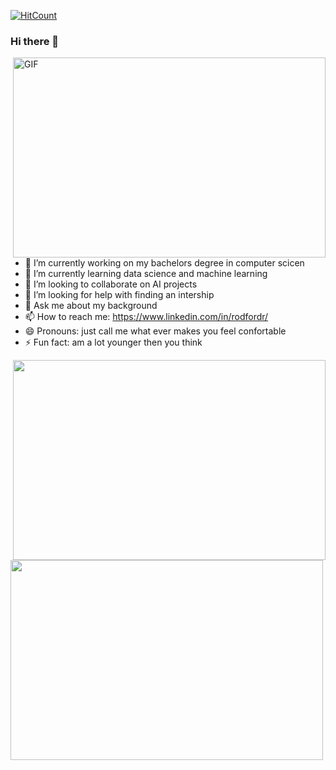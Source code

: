 [![HitCount](http://hits.dwyl.com/BellamyRodford/BellamyRodford.svg)](http://hits.dwyl.com/BellamyRodford/BellamyRodford)
### Hi there 👋
<img align="right" alt="GIF" src="https://github.com/BellamyRodford/justagif/blob/main/giphy%20(1).gif?raw=true" width="500" height="320" />

- 🔭 I’m currently working on my bachelors degree in computer scicen 
- 🌱 I’m currently learning data science and machine learning
- 👯 I’m looking to collaborate on AI projects
- 🤔 I’m looking for help with finding an intership 
- 💬 Ask me about my background
- 📫 How to reach me: https://www.linkedin.com/in/rodfordr/
- 😄 Pronouns: just call me what ever makes you feel confortable 
- ⚡ Fun fact: am a lot younger then you think


<img align="right" src="https://github-readme-stats.vercel.app/api/top-langs/?username=bellamyrodford&&show_icons=true&title_color=ffffff&icon_color=bb2acf&text_color=daf7dc&bg_color=151515" width="500" height="320">
<img align="left" src="https://github-readme-stats.vercel.app/api?username=bellamyrodford&show_icons=true&theme=tokyonight" width="500" height="320">




